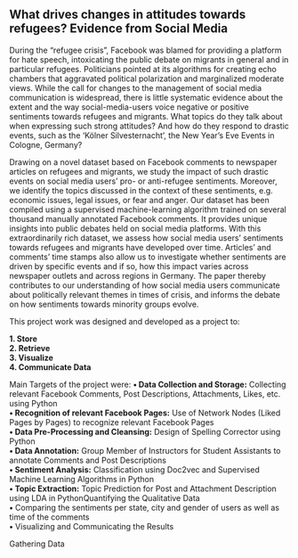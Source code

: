 ## What drives changes in attitudes towards refugees? Evidence from Social Media ##
During the “refugee crisis”, Facebook was blamed for providing a platform for hate speech, intoxicating the public debate on migrants in general and in particular refugees. Politicians pointed at its algorithms for creating echo chambers that aggravated political polarization and marginalized moderate views. While the call for changes to the management of social media communication is widespread, there is little systematic evidence about the extent and the way social-media-users voice negative or positive sentiments towards refugees and migrants. What topics do they talk about when expressing such strong attitudes? And how do they respond to drastic events, such as the ‘Kölner Silvesternacht’, the New Year’s Eve Events in Cologne, Germany?

Drawing on a novel dataset based on Facebook comments to newspaper articles on refugees and migrants, we study the impact of such drastic events on social media users’ pro- or anti-refugee sentiments. Moreover, we identify the topics discussed in the context of these sentiments, e.g. economic issues, legal issues, or fear and anger. Our dataset has been compiled using a supervised machine-learning algorithm trained on several thousand manually annotated Facebook comments. It provides unique insights into public debates held on social media platforms. With this extraordinarily rich dataset, we assess how social media users’ sentiments towards refugees and migrants have developed over time. Articles’ and comments’ time stamps also allow us to investigate whether sentiments are driven by specific events and if so, how this impact varies across newspaper outlets and across regions in Germany. The paper thereby contributes to our understanding of how social media users communicate about politically relevant themes in times of crisis, and informs the debate on how sentiments towards minority groups evolve.

This project work was designed and developed as a project to:

**1. Store**<br />
**2. Retrieve**<br />
**3. Visualize**<br />
**4. Communicate Data**

Main Targets of the project were:
**•	Data Collection and Storage:** Collecting relevant Facebook Comments, Post Descriptions, Attachments, Likes, etc. using Python<br />
**• Recognition of relevant Facebook Pages:** Use of Network Nodes (Liked Pages by Pages) to recognize relevant Facebook Pages<br />
**• Data Pre-Processing and Cleansing:** Design of Spelling Corrector using Python<br />
**• Data Annotation:** Group Member of Instructors for Student Assistants to annotate Comments and Post Descriptions<br />
**• Sentiment Analysis:** Classification using Doc2vec and Supervised Machine Learning Algorithms in Python<br />
**• Topic Extraction:** Topic Prediction for Post and Attachment Description using LDA in PythonQuantifying the Qualitative Data<br />
**•**	Comparing the sentiments per state, city and gender of users as well as time of the comments<br />
**•**	Visualizing and Communicating the Results

Gathering Data<h1>
